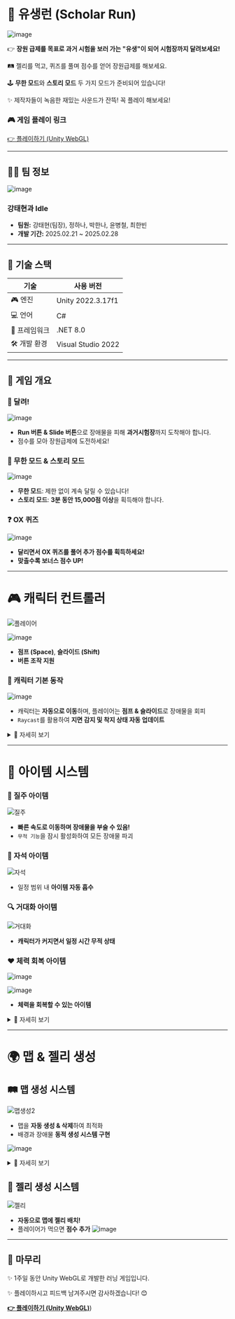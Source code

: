 
# 📌 유생런 (Scholar Run)

![image](https://github.com/user-attachments/assets/57b6ae81-1812-4525-8001-9cff4c5d910d)


👉 **장원 급제를 목표로 과거 시험을 보러 가는 "유생"이 되어 시험장까지 달려보세요!**

🛤 젤리를 먹고, 퀴즈를 풀며 점수를 얻어 장원급제를 해보세요.

🕹 **무한 모드**와 **스토리 모드** 두 가지 모드가 준비되어 있습니다!

✨ 제작자들이 녹음한 재밌는 사운드가 잔뜩! 꼭 플레이 해보세요!

### **🎮 게임 플레이 링크**

[👉 플레이하기 (Unity WebGL)](https://play.unity.com/en/games/22fbbd25-6547-47d1-b2e0-f5f10620e5b1/web)

---

## **👨‍💻 팀 정보**
![image](https://github.com/user-attachments/assets/dbe4d295-2481-461a-bfeb-65ed8107d973)

### 강태현과 Idle
- **팀원:** 강태현(팀장), 정하나, 박한나, 윤병철, 최한빈
- **개발 기간:** 2025.02.21 ~ 2025.02.28

---

## **🔧 기술 스택**

| 기술 | 사용 버전 |
| --- | --- |
| 🎮 엔진 | Unity 2022.3.17f1 |
| 💻 언어 | C# |
| 🔧 프레임워크 | .NET 8.0 |
| 🛠 개발 환경 | Visual Studio 2022 |

---

## **📜 게임 개요**

### **🏃 달려!**

![image](https://github.com/user-attachments/assets/df0b9871-5568-4975-8c98-4ba91bc07359)


- **Run 버튼 & Slide 버튼**으로 장애물을 피해 **과거시험장**까지 도착해야 합니다.
- 점수를 모아 장원급제에 도전하세요!

### 📜 무한 모드 & 스토리 모드

![image](https://github.com/user-attachments/assets/9e690a95-a0a2-4a24-963b-80b6bc208002)


- **무한 모드**: 제한 없이 계속 달릴 수 있습니다!
- **스토리 모드**: **3분 동안 15,000점 이상**을 획득해야 합니다.

### ❓ OX 퀴즈

![image](https://github.com/user-attachments/assets/77290e26-3e45-458f-a6d5-df5e1a661fd5)

- **달리면서 OX 퀴즈를 풀어 추가 점수를 획득하세요!**
- **맞출수록 보너스 점수 UP!**

---

# 🎮 캐릭터 컨트롤러

![플레이어](https://github.com/user-attachments/assets/244313e1-c288-496b-bb3e-066ad033c2d6)

![image](https://github.com/user-attachments/assets/d8f2b102-6ca6-4ada-964c-9df7685d1cb7)


- **점프 (Space)**, **슬라이드 (Shift)**
- **버튼 조작 지원**

### **🎯 캐릭터 기본 동작**

![image](https://github.com/user-attachments/assets/e2eb9bbe-1bde-438b-9391-353c2eff9741)


- 캐릭터는 **자동으로 이동**하며, 플레이어는 **점프 & 슬라이드**로 장애물을 회피
- `Raycast`를 활용하여 **지면 감지 및 착지 상태 자동 업데이트**

<details> <summary>🔎 자세히 보기</summary>
 
### **🛡 피격 시스템**

- `이벤트 (OnTakeDamage)`를 활용하여 **체력 UI 자동 업데이트**
- 
![체력바](https://github.com/user-attachments/assets/d1f85e0a-be74-4e06-9c8d-e0f8b34fb9e6)


hit될 때마다 hp에 따라 체력바 자동 업데이트

### **🛡 무적 효과**

![무적 효과](https://github.com/user-attachments/assets/b2c129a0-be75-4825-a138-6250ab12a570)


- `StartInvincibility()`를 적용하여 일정 시간 **무적 + 깜빡이는 애니메이션 연동**

### 🚁 낙사 방지 시스템

![낙사방지](https://github.com/user-attachments/assets/b6550880-8a92-4c5f-b5a5-fc1edd25094d)

특정 높이 아래로 떨어지면 **구조 애니메이션 실행 & 자동 복귀**

### 🧠 스킬 - OX 퀴즈

![퀴즈](https://github.com/user-attachments/assets/ebfec94b-a4ca-412b-b340-baab027b2024)

- `이벤트 (OnQuizUsed)`를 활용하여 **스킬 쿨타임 UI 자동 적용**
- **OX 퀴즈 도중 무적 & 스킬 애니메이션 실행**

</details>

---

# 🎁 아이템 시스템

### **🏃 질주 아이템**

![질주](https://github.com/user-attachments/assets/60479650-cb77-4ce4-8a4d-b37dfc79c407)

- **빠른 속도로 이동하며 장애물을 부술 수 있음!**
- `무적 기능`을 잠시 활성화하여 모든 장애물 파괴

### **🧲 자석 아이템**

![자석](https://github.com/user-attachments/assets/f534576e-9fbf-487e-bc79-9c993edd0f2c)


- 일정 범위 내 **아이템 자동 흡수**

### **🔍 거대화 아이템**
![거대화](https://github.com/user-attachments/assets/4ec4abcd-dd63-40a7-bb5d-367d0050b09a)

- **캐릭터가 커지면서 일정 시간 무적 상태**

### **❤️ 체력 회복 아이템**

![image](https://github.com/user-attachments/assets/d0ca23b8-5262-40cf-8162-483def5fd1b4)

![image](https://github.com/user-attachments/assets/bdc53c5e-db58-4063-8bb0-919018146a25)

- **체력을 회복할 수 있는 아이템**

<details> <summary>🔎 자세히 보기</summary>

![image](https://github.com/user-attachments/assets/c4b932a4-26e6-4ee3-befc-d9dfda6de118)

- baseState 클래스에 있는 "무적 기능"을 잠초하여 PlayerGalloping 클래스(질주 아이템)에 
적용시킴
- background = FindObjectOfType<BackGroundController>();
백그라운드컨트롤에서 moveSpeed 컴포넌트를 참조해서 작성
- 아이템을 사용하면 일정 시간동안 백그라운드가 이동하는 속도가 x2배가 됨

![image](https://github.com/user-attachments/assets/ce77ffad-871c-4c3e-a070-f1e2f7dc959c)


- 질주 기능의 활성화 및 종료, 무적 상태 적용, 장애물 파괴

![image](https://github.com/user-attachments/assets/ec1fcce1-fd8b-40a0-8721-cc7081446ed7)


- 무적인 상태에서 spriteRenderer 컬러의 투명도를 0.5 변경후 new Color(1, 1, 1, 1) 원래 색상으로 재 변경

</details>

---

# **🌍 맵 & 젤리 생성**

## 🛤 맵 생성 시스템

![맵생성2](https://github.com/user-attachments/assets/cab91672-83ff-4d6b-93a8-b02d3605d09c)

- 맵을 **자동 생성 & 삭제**하여 최적화
- 배경과 장애물 **동적 생성 시스템 구현**

![image](https://github.com/user-attachments/assets/2a2862cb-3c52-4a3b-9f16-a49b67d4273d)


<details>
<summary>🔎 자세히 보기</summary>

![image](https://github.com/user-attachments/assets/e772d8ac-2b73-4084-9577-6b342eec3261)


- 퍼스트엔드앵커는 큐에 앞에 저장된 맵의 엔드앵커이다.
- 퍼스트엔드앵커의 x좌표가 -10보다 작아지면 맵을 삭제한다.
- 라스트엔드앵커는 가장최근에 생성된 맵의 엔드앵커이다.(큐에 맨뒤에 위치)
- 라스트엔드앵커의 x좌표가 15보다 작아지면 맵을 생성한다.
- 라스트엔드앵커의 위치에 새로운 맵을 생성한다.

</details>


## 🍬 젤리 생성 시스템
![젤리](https://github.com/user-attachments/assets/42472ea0-bab8-417f-aa25-2cc59520ccf2)

- **자동으로 맵에 젤리 배치!**
- 플레이어가 먹으면 **점수 추가**
![image](https://github.com/user-attachments/assets/971d2221-dc3b-479a-a9da-0f8549ec63bf)


---

## **📌 마무리**

✨ 1주일 동안 Unity WebGL로 개발한 러닝 게임입니다.

✨ 플레이하시고 피드백 남겨주시면 감사하겠습니다! 😊

 [**👉 플레이하기 (Unity WebGL)**](https://play.unity.com/en/games/22fbbd25-6547-47d1-b2e0-f5f10620e5b1/web))
